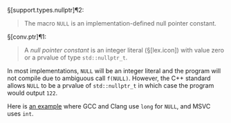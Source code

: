 §[support.types.nullptr]¶2:

> The macro `NULL` is an implementation-defined null pointer constant.

§[conv.ptr]¶1:

> A *null pointer constant* is an integer literal (§[lex.icon]) with value zero or a prvalue of type `std​::​nullptr_t`.

In most implementations, `NULL` will be an integer literal and the program will not compile due to ambiguous call `f(NULL)`. However, the C++ standard allows `NULL` to be a prvalue of `std::nullptr_t` in which case the program would output `122`.

Here is [an example](https://www.godbolt.org/z/hY5Trfrc7) where GCC and Clang use `long` for `NULL`, and MSVC uses `int`.